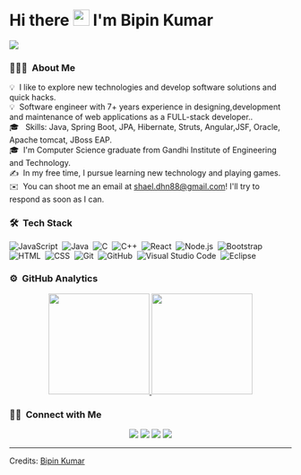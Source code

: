 # Hi there <img src="https://github.com/TheDudeThatCode/TheDudeThatCode/blob/master/Assets/Hi.gif" width="29px"> I'm Bipin Kumar

![](https://camo.githubusercontent.com/992babdffd8c74a1502de375fbdf7e4d54773242/68747470733a2f2f6d656469612e67697068792e636f6d2f6d656469612f53576f536b4e36447854737a71494b4571762f67697068792e676966)

### 👨🏻‍💻 &nbsp;About Me

💡 &nbsp;I like to explore new technologies and develop software solutions and quick hacks.\
💡 &nbsp;Software engineer with 7+ years experience in designing,development and maintenance of web applications as a FULL-stack developer..\
🎓 &nbsp; Skills: Java, Spring Boot, JPA, Hibernate, Struts, Angular,JSF, Oracle, Apache tomcat, JBoss EAP.\
🎓 &nbsp;I'm Computer Science graduate from Gandhi Institute of Engineering and Technology.\
✍️ &nbsp;In my free time, I pursue learning new technology and playing games.\
✉️ &nbsp;You can shoot me an email at shael.dhn88@gmail.com! I'll try to respond as soon as I can.


### 🛠 &nbsp;Tech Stack

![JavaScript](https://img.shields.io/badge/-JavaScript-05122A?style=flat&logo=javascript)&nbsp;
![Java](https://img.shields.io/badge/-Java-05122A?style=flat&logo=Java&logoColor=FFA518)&nbsp;
![C](https://img.shields.io/badge/-C-05122A?style=flat&logo=C&logoColor=A8B9CC)&nbsp;
![C++](https://img.shields.io/badge/-C++-05122A?style=flat&logo=C%2B%2B&logoColor=00599C)&nbsp;
![React](https://img.shields.io/badge/-React-05122A?style=flat&logo=react)&nbsp;
![Node.js](https://img.shields.io/badge/-Node.js-05122A?style=flat&logo=node.js)&nbsp;
![Bootstrap](https://img.shields.io/badge/-Bootstrap-05122A?style=flat&logo=bootstrap&logoColor=563D7C)\
![HTML](https://img.shields.io/badge/-HTML-05122A?style=flat&logo=HTML5)&nbsp;
![CSS](https://img.shields.io/badge/-CSS-05122A?style=flat&logo=CSS3&logoColor=1572B6)&nbsp;
![Git](https://img.shields.io/badge/-Git-05122A?style=flat&logo=git)&nbsp;
![GitHub](https://img.shields.io/badge/-GitHub-05122A?style=flat&logo=github)&nbsp;
![Visual Studio Code](https://img.shields.io/badge/-Visual%20Studio%20Code-05122A?style=flat&logo=visual-studio-code&logoColor=007ACC)&nbsp;
![Eclipse](https://img.shields.io/badge/-Eclipse-05122A?style=flat&logo=eclipse-ide&logoColor=2C2255)

### ⚙️ &nbsp;GitHub Analytics

<p align="center">
<a href="https://github.com/shaelraj">
  <img height="180em" src="https://github-readme-stats.vercel.app/api?username=shaelraj&show_icons=true&title_color=ffc857&icon_color=8ac926&text_color=daf7dc&bg_color=151515&hide=[%22stars%22]"/>
  <img height="180em" src="https://github-readme-stats-eight-theta.vercel.app/api/top-langs/?username=shaelraj&layout=compact&langs_count=8&theme=algolia"/>
</a>
</p>

### 🤝🏻 &nbsp;Connect with Me

<p align="center">
<a href="https://www.linkedin.com/in/bipin-kumar-8ab1a354/"><img src="https://img.shields.io/badge/-Bipin%20Kumar-0077B5?style=flat&logo=Linkedin&logoColor=white"/></a>
<a href="mailto:shael.dhn88@gmail.com"><img src="https://img.shields.io/badge/-shael.dhn88@gmail.com-D14836?style=flat&logo=Gmail&logoColor=white"/></a>
<a href="https://instagram.com/shaelemor"><img src="https://img.shields.io/badge/-@shaelemor-E4405F?style=flat&logo=Instagram&logoColor=white"/></a>
<a href="https://facebook.com/shaelraj"><img src="https://img.shields.io/badge/-@Shaelraj-1877F2?style=flat&logo=Facebook&logoColor=white"/></a>
</p>

-----
Credits: [Bipin Kumar](https://github.com/shaelraj)
